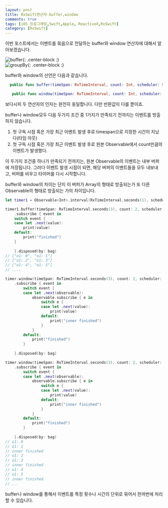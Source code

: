 ```yaml
---
layout: post
title: RxSwift연산자-buffer,window
comments: true
tags: [iOS 프로그래밍,Swift,Apple, ReactiveX,RxSwift]
category: [RxSwift]
---  
```


이번 포스트에서는 이벤트를 묶음으로 전달하는 buffer와 window 연산자에 대해서 알아보겠습니다. 

![buffer]({{"/img/Buffer.png"}}){: .center-block :}  
![groupBy]({{"/img/window.png"}}){: .center-block :}  

buffer와 window의 선언은 다음과 같습니다.

```swift
  public func buffer(timeSpan: RxTimeInterval, count: Int, scheduler: SchedulerType) -> Observable<[Element]>

   public func window(timeSpan: RxTimeInterval, count: Int, scheduler: SchedulerType) -> Observable<Observable<Element>>
```  
보다시피 두 연산자의 인자는 완전히 동일합니다. 다만 반환값이 다를 뿐이죠.

buffer나 window모두 다음 두가지 조건 중 1가지가 만족되기 전까지는 이벤트를 방출하지 않습니다.

1. 첫 구독 시점 혹은 가장 최근 이벤트 발생 후로 timespan으로 지정한 시간이 지났다(타임 아웃)
2. 첫 구독 시점 혹은 가장 최근 이벤트 발생 후로 원본 Observable에서 count만큼의 이벤트가 발생했다.  

이 두가지 조건중 하나가 만족되기 전까지는, 원본 Observable의 이벤트는 내부 버퍼에 저장됩니다. 그러다 이벤트 발생 시점이 되면, 해당 버퍼의 이벤트들을 모두 내보내고, 버퍼를 비우고 타이머를 다시 시작합니다. 

buffer와 window의 차이는 단지 이 버퍼가 Array의 형태로 방출되는가 또 다른 Observable의 형태로 방출되는 가의 차이입니다.

```swift
let timer1 = Observable<Int>.interval(RxTimeInterval.seconds(1), scheduler: MainScheduler.instance).map({"o1: \($0)"})

timer1.buffer(timeSpan: RxTimeInterval.seconds(3), count: 2, scheduler: MainScheduler.instance)
    .subscribe { event in
    switch event {
    case let .next(value):
        print(value)
    default:
        print("finished")
    }
    
    }.disposed(by: bag)
// ["o1: 0", "o1: 1"]
// ["o1: 2", "o1: 3"]
// ["o1: 4", "o1: 5"]
// ....

timer.window(timeSpan: RxTimeInterval.seconds(3), count: 2, scheduler: MainScheduler.instance)
    .subscribe { event in
        switch event {
        case let .next(observable):
            observable.subscribe { e in
                switch e {
                case let .next(value):
                    print(value)
                default:
                    print("inner finished")
                }
            }
        default:
            print("finished")
        }
        
    }.disposed(by: bag)

timer.window(timeSpan: RxTimeInterval.seconds(3), count: 2, scheduler: MainScheduler.instance)
    .subscribe { event in
        switch event {
        case let .next(observable):
            observable.subscribe { e in
                switch e {
                case let .next(value):
                    print(value)
                default:
                    print("inner finished")
                }
            }
        default:
            print("finished")
        }
        
    }.disposed(by: bag)
// o1: 0
// o1: 1
// inner finished
// o1: 2
// o1: 3
// inner finished
// o1: 4
// o1: 5
// inner finished
// ...
```  

buffer나 window를 통해서 이벤트를 특정 횟수나 시간의 단위로 묶어서 한꺼번에 처리할 수 있습니다.